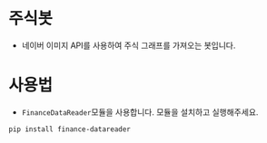 # 주식봇
* 네이버 이미지 API를 사용하여 주식 그래프를 가져오는 봇입니다.

# 사용법
* `FinanceDataReader`모듈을 사용합니다. 모듈을 설치하고 실행해주세요.
```
pip install finance-datareader
```
